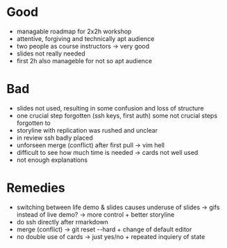 # Good

* managable roadmap for 2x2h workshop
* attentive, forgiving and technically apt audience
* two people as course instructors -> very good
* slides not really needed
* first 2h also manageble for not so apt audience

# Bad

* slides not used, resulting in some confusion and loss of structure
* one crucial step forgotten (ssh keys, first auth) some not crucial steps forgotten to
* storyline with replication was rushed and unclear
* in review ssh badly placed
* unforseen merge (conflict) after first pull -> vim hell
* difficult to see how much time is needed -> cards not well used
* not enough explanations

# Remedies

* switching between life demo & slides causes underuse of slides -> gifs instead of live demo? -> more control + better storyline
* do ssh directly after rmarkdown
* merge (conflict) -> git reset --hard + change of default editor
* no double use of cards -> just yes/no + repeated inquiery of state
